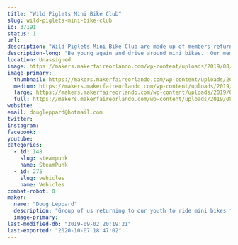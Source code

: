 ```yaml
---
title: "Wild Piglets Mini Bike Club"
slug: wild-piglets-mini-bike-club
id: 37191
status: 1
url: 
description: "Wild Piglets Mini Bike Club are made up of members returning to their youth to ride for fun mini bikes.  We love entering parades carrying the American flag and having a crazy time.  We have taken our mini bikes and added side cars and built steam punk versions. "
description-long: "Be young again and drive around mini bikes.  Our members are from 8 to 80+ just enjoying life.  We enter parades and exhibit our craziness, people love us.  All of us have bought mini bikes with the putt putt engine and enhanced them with horns, side cars flags and steam punk version.  Come learn how to be crazy with us, find out how the side cars were made, see the steam punk version and learn how you can join with us and be in a parade."
location: Unassigned
image: https://makers.makerfaireorlando.com/wp-content/uploads/2019/08/WP_Full_CMYK-01-1024x425.jpg
image-primary:
  thumbnail: https://makers.makerfaireorlando.com/wp-content/uploads/2019/08/WP_Full_CMYK-01-150x150.jpg
  medium: https://makers.makerfaireorlando.com/wp-content/uploads/2019/08/WP_Full_CMYK-01-300x125.jpg
  large: https://makers.makerfaireorlando.com/wp-content/uploads/2019/08/WP_Full_CMYK-01-1024x425.jpg
  full: https://makers.makerfaireorlando.com/wp-content/uploads/2019/08/WP_Full_CMYK-01.jpg
website: 
email: dougleppard@hotmail.com
twitter: 
instagram: 
facebook: 
youtube: 
categories:
  - id: 148
    slug: steampunk
    name: SteamPunk
  - id: 275
    slug: vehicles
    name: Vehicles
combat-robot: 0
maker:
  name: "Doug Leppard"
  description: "Group of us returning to our youth to ride mini bikes for fun.  Some are engineers, some business people, some from military and all for fun."
  image-primary: 
last-modified-db: "2019-09-02 20:19:21"
last-exported: "2020-10-07 18:47:02"
---
```

